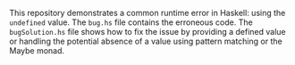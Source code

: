 This repository demonstrates a common runtime error in Haskell: using the `undefined` value. The `bug.hs` file contains the erroneous code. The `bugSolution.hs` file shows how to fix the issue by providing a defined value or handling the potential absence of a value using pattern matching or the Maybe monad.